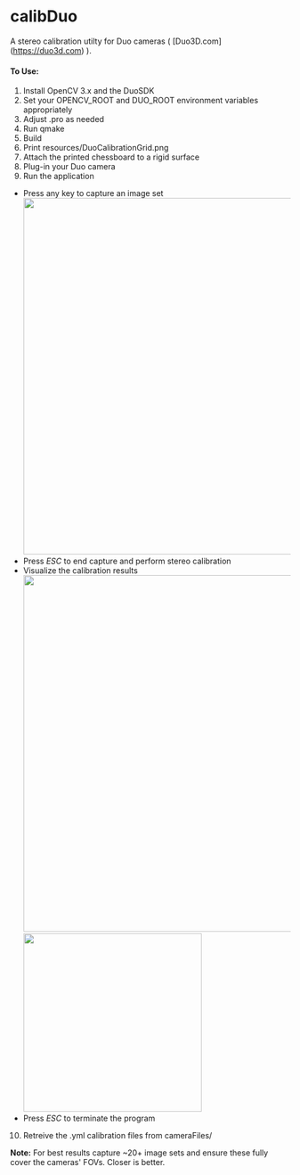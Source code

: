 # calibDuo

A stereo calibration utilty for Duo cameras ( [Duo3D.com] (https://duo3d.com) ).

#### To Use:
1. Install OpenCV 3.x and the DuoSDK
2. Set your OPENCV_ROOT and DUO_ROOT environment variables appropriately
3. Adjust .pro as needed
4. Run qmake
5. Build
6. Print resources/DuoCalibrationGrid.png
7. Attach the printed chessboard to a rigid surface
8. Plug-in your Duo camera
9. Run the application
 * Press any key to capture an image set
   <img src="https://cloud.githubusercontent.com/assets/10792438/12801390/5f81660c-caaa-11e5-9979-55722a0b15bd.png" width="640" />
 * Press _ESC_ to end capture and perform stereo calibration
 * Visualize the calibration results
   <img src="https://cloud.githubusercontent.com/assets/10792438/12801389/5d8bc0d6-caaa-11e5-8518-56567a026268.png" width="640" />
   <img src= https://cloud.githubusercontent.com/assets/10792438/12801391/616d9062-caaa-11e5-9553-b205476de881.png width="320" />
 * Press _ESC_ to terminate the program
10. Retreive the .yml calibration files from cameraFiles/

**Note:** For best results capture ~20+ image sets and ensure these fully cover the cameras' FOVs. Closer is better.


